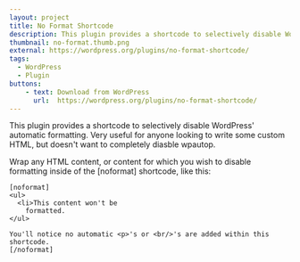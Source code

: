 ```yaml
---
layout: project
title: No Format Shortcode
description: This plugin provides a shortcode to selectively disable WordPress' automatic formatting. Very useful for anyone looking to write some custom HTML, but doesn't want to completely diasble wpautop.
thumbnail: no-format.thumb.png
external: https://wordpress.org/plugins/no-format-shortcode/
tags:
  - WordPress
  - Plugin
buttons:
    - text: Download from WordPress
      url:  https://wordpress.org/plugins/no-format-shortcode/
---
```


This plugin provides a shortcode to selectively disable WordPress' automatic formatting. Very useful for anyone looking to write some custom HTML, but doesn't want to completely diasble wpautop.

Wrap any HTML content, or content for which you wish to disable formatting inside of the [noformat] shortcode, like this:

```
[noformat]
<ul>
  <li>This content won't be
    formatted.
</ul>

You'll notice no automatic <p>'s or <br/>'s are added within this shortcode.
[/noformat]
```
